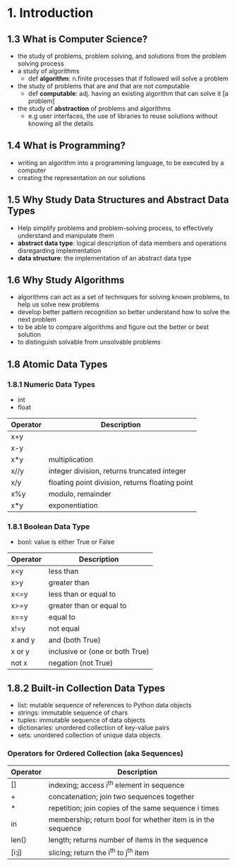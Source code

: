 # 1. Introduction

## 1.3 What is Computer Science?
  * the study of problems, problem solving, and solutions from the problem solving process
  * a study of algorithms
    * def **algorithm**: n.finite processes that if followed will solve a problem
  * the study of problems that are and that are not computable 
    * def **computable**: adj. having an existing algorithm that can solve it [a problem]
  * the study of **abstraction** of problems and algorithms
    * e.g user interfaces, the use of libraries to reuse solutions without knowing all the details

## 1.4 What is Programming?
  * writing an algorithm into a programming language, to be executed by a computer
  * creating the representation on our solutions

## 1.5 Why Study Data Structures and Abstract Data Types
  * Help simplify problems and problem-solving process, to effectively understand and manipulate them
  *  **abstract data type**: logical description of data members and operations disregarding implementation
  * **data structure**: the implementation of an abstract data type

## 1.6 Why Study Algorithms
  * algorithms can act as a set of techniques for solving known problems, to help us solve new problems
  * develop better pattern recognition so better understand how to solve the next problem
  * to be able to compare algorithms and figure out the better or best solution
  * to distinguish solvable from unsolvable problems

## 1.8 Atomic Data Types

### 1.8.1 Numeric Data Types
* int
* float

| Operator | Description                                     |
|----------|-------------------------------------------------|
| x+y      |                                                 |
| x-y      |                                                 |
| x*y      | multiplication                                  |
| x//y     | integer division, returns truncated integer     |
| x/y      | floating point division, returns floating point | 
| x%y      | modulo, remainder                               |
| x*y      | exponentiation                                  |


### 1.8.1 Boolean Data Type
  * bool: value is either True or False

| Operator | Description                     |
|----------|---------------------------------|
| x<y      | less than                       |
| x>y      | greater than                    |
| x<=y     | less than or equal to           |
| x>=y     | greater than or equal to        |
| x==y     | equal to                        |
| x!=y     | not equal                       |
| x and y  | and (both True)                 |
| x or y   | inclusive or (one or both True) |
| not x    | negation (not True)             | 

## 1.8.2 Built-in Collection Data Types
  * list: mutable sequence of references to Python data objects
  * strings: immutable sequence of chars
  * tuples: immutable sequence of data objects 
  * dictionaries: unordered collection of key-value pairs
  * sets: unordered collection of unique data objects

### Operators for Ordered Collection (aka Sequences) 
| Operator | Description                                                 |
|----------|-------------------------------------------------------------|
| []       | indexing; access i<sup>th</sup> element in sequence         |
| +        | concatenation; join two sequences together                  |
| *        | repetition; join copies of the same sequence i times        |
| in       | membership; return bool for whether item is in the sequence |
| len()    | length; returns number of items in the sequence             |
| [i:j]    | slicing; return the i<sup>th</sup> to j<sup>th</sup> item   |
